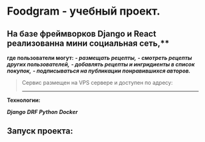 # Foodgram - учебный проект.

## На базе фреймворков Django и React реализованна мини социальная сеть,**
**где пользователи могут:**
***- размещать рецепты,***
***- смотреть рецепты других пользователей,***
***- добавлять рецепты и ингридиенты в список покупок,***
***- подписываться на публикации понравившихся авторов.***


>Сервис размещен на VPS сервере и доступен по адресу:
>________________


**Технологии:**

***Django***
***DRF***
***Python***
***Docker***

## Запуск проекта:

